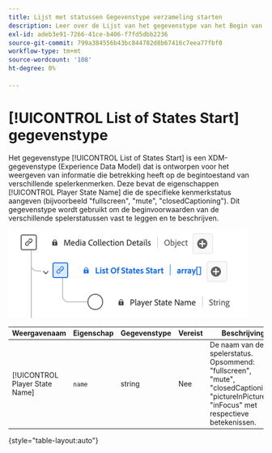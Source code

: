 ```yaml
---
title: Lijst met statussen Gegevenstype verzameling starten
description: Leer over de Lijst van het gegevenstype van het Begin van het Gegevensmodel van de Ervaring (XDM) gegevenstype.
exl-id: adeb3e91-7266-41ce-b406-f7fd5dbb2236
source-git-commit: 799a384556b43bc844782d8b67416c7eea77fbf0
workflow-type: tm+mt
source-wordcount: '108'
ht-degree: 0%

---
```


# [!UICONTROL List of States Start] gegevenstype

Het gegevenstype [!UICONTROL List of States Start] is een XDM-gegevenstype (Experience Data Model) dat is ontworpen voor het weergeven van informatie die betrekking heeft op de begintoestand van verschillende spelerkenmerken. Deze bevat de eigenschappen [!UICONTROL Player State Name] die de specifieke kenmerkstatus aangeven (bijvoorbeeld &quot;fullscreen&quot;, &quot;mute&quot;, &quot;closedCaptioning&quot;). Dit gegevenstype wordt gebruikt om de beginvoorwaarden van de verschillende spelerstatussen vast te leggen en te beschrijven.

![ een diagram van [!UICONTROL List of States Start] gegevenstype.](../images/data-types/list-of-states-start-collection.png)

| Weergavenaam | Eigenschap | Gegevenstype | Vereist | Beschrijving |
|--------------------------------|--------------|-----------|-----------|-------------------------------------------------|
| [!UICONTROL Player State Name] | `name` | string | Nee | De naam van de spelerstatus. Opsommend: &quot;fullscreen&quot;, &quot;mute&quot;, &quot;closedCaptioning&quot;, &quot;pictureInPicture&quot;, &quot;inFocus&quot; met respectieve betekenissen. |

{style="table-layout:auto"}
